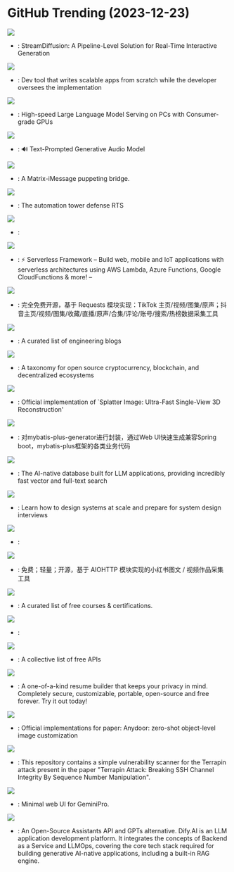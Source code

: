 # GitHub Trending (2023-12-23)

![](https://img.shields.io/badge/Python-New%20189-green?style=flat-square&logo=appveyor)
- [](https://github.comundefined): StreamDiffusion: A Pipeline-Level Solution for Real-Time Interactive Generation

![](https://img.shields.io/badge/Python-New%20307-green?style=flat-square&logo=appveyor)
- [](https://github.comundefined): Dev tool that writes scalable apps from scratch while the developer oversees the implementation

![](https://img.shields.io/badge/C-New%20727-green?style=flat-square&logo=appveyor)
- [](https://github.comundefined): High-speed Large Language Model Serving on PCs with Consumer-grade GPUs

![](https://img.shields.io/badge/Jupyter%20Notebook-New%20136-green?style=flat-square&logo=appveyor)
- [](https://github.comundefined): 🔊 Text-Prompted Generative Audio Model

![](https://img.shields.io/badge/Go-New%2098-green?style=flat-square&logo=appveyor)
- [](https://github.comundefined): A Matrix-iMessage puppeting bridge.

![](https://img.shields.io/badge/Java-New%20150-green?style=flat-square&logo=appveyor)
- [](https://github.comundefined): The automation tower defense RTS

![](https://img.shields.io/badge/Jupyter%20Notebook-New%2039-green?style=flat-square&logo=appveyor)
- [](https://github.comundefined): 

![](https://img.shields.io/badge/JavaScript-New%2053-green?style=flat-square&logo=appveyor)
- [](https://github.comundefined): ⚡ Serverless Framework – Build web, mobile and IoT applications with serverless architectures using AWS Lambda, Azure Functions, Google CloudFunctions & more! –

![](https://img.shields.io/badge/Python-New%2093-green?style=flat-square&logo=appveyor)
- [](https://github.comundefined): 完全免费开源，基于 Requests 模块实现：TikTok 主页/视频/图集/原声；抖音主页/视频/图集/收藏/直播/原声/合集/评论/账号/搜索/热榜数据采集工具

![](https://img.shields.io/badge/Ruby-New%20109-green?style=flat-square&logo=appveyor)
- [](https://github.comundefined): A curated list of engineering blogs

![](https://img.shields.io/badge/Rust-New%2020-green?style=flat-square&logo=appveyor)
- [](https://github.comundefined): A taxonomy for open source cryptocurrency, blockchain, and decentralized ecosystems

![](https://img.shields.io/badge/Python-New%2022-green?style=flat-square&logo=appveyor)
- [](https://github.comundefined): Official implementation of `Splatter Image: Ultra-Fast Single-View 3D Reconstruction'

![](https://img.shields.io/badge/Java-New%203-green?style=flat-square&logo=appveyor)
- [](https://github.comundefined): 对mybatis-plus-generator进行封装，通过Web UI快速生成兼容Spring boot，mybatis-plus框架的各类业务代码

![](https://img.shields.io/badge/C%2B%2B-New%2046-green?style=flat-square&logo=appveyor)
- [](https://github.comundefined): The AI-native database built for LLM applications, providing incredibly fast vector and full-text search

![](https://img.shields.io/badge/none-New%20335-green?style=flat-square&logo=appveyor)
- [](https://github.comundefined): Learn how to design systems at scale and prepare for system design interviews

![](https://img.shields.io/badge/C-New%2011-green?style=flat-square&logo=appveyor)
- [](https://github.comundefined): 

![](https://img.shields.io/badge/Python-New%2065-green?style=flat-square&logo=appveyor)
- [](https://github.comundefined): 免费；轻量；开源，基于 AIOHTTP 模块实现的小红书图文 / 视频作品采集工具

![](https://img.shields.io/badge/none-New%2079-green?style=flat-square&logo=appveyor)
- [](https://github.comundefined): A curated list of free courses & certifications.

![](https://img.shields.io/badge/TypeScript-New%202-green?style=flat-square&logo=appveyor)
- [](https://github.comundefined): 

![](https://img.shields.io/badge/Python-New%20273-green?style=flat-square&logo=appveyor)
- [](https://github.comundefined): A collective list of free APIs

![](https://img.shields.io/badge/TypeScript-New%20200-green?style=flat-square&logo=appveyor)
- [](https://github.comundefined): A one-of-a-kind resume builder that keeps your privacy in mind. Completely secure, customizable, portable, open-source and free forever. Try it out today!

![](https://img.shields.io/badge/Python-New%2098-green?style=flat-square&logo=appveyor)
- [](https://github.comundefined): Official implementations for paper: Anydoor: zero-shot object-level image customization

![](https://img.shields.io/badge/Go-New%2035-green?style=flat-square&logo=appveyor)
- [](https://github.comundefined): This repository contains a simple vulnerability scanner for the Terrapin attack present in the paper "Terrapin Attack: Breaking SSH Channel Integrity By Sequence Number Manipulation".

![](https://img.shields.io/badge/TypeScript-New%20583-green?style=flat-square&logo=appveyor)
- [](https://github.comundefined): Minimal web UI for GeminiPro.

![](https://img.shields.io/badge/TypeScript-New%2051-green?style=flat-square&logo=appveyor)
- [](https://github.comundefined): An Open-Source Assistants API and GPTs alternative. Dify.AI is an LLM application development platform. It integrates the concepts of Backend as a Service and LLMOps, covering the core tech stack required for building generative AI-native applications, including a built-in RAG engine.

